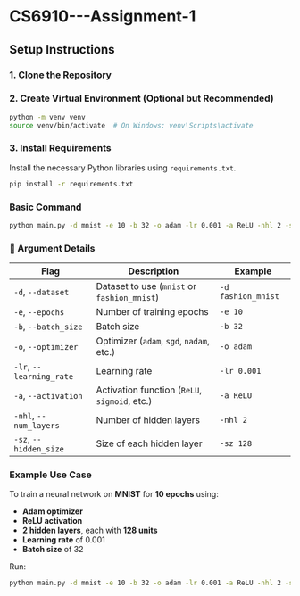 # CS6910---Assignment-1


## Setup Instructions

### 1. Clone the Repository

### 2. Create Virtual Environment (Optional but Recommended)

```bash
python -m venv venv
source venv/bin/activate  # On Windows: venv\Scripts\activate
```

### 3. Install Requirements

Install the necessary Python libraries using `requirements.txt`.

```bash
pip install -r requirements.txt
```

### Basic Command

```bash
python main.py -d mnist -e 10 -b 32 -o adam -lr 0.001 -a ReLU -nhl 2 -sz 128
```

### 🔧 Argument Details

| Flag                     | Description                                   | Example            |
| ------------------------ | --------------------------------------------- | ------------------ |
| `-d`, `--dataset`        | Dataset to use (`mnist` or `fashion_mnist`)   | `-d fashion_mnist` |
| `-e`, `--epochs`         | Number of training epochs                     | `-e 10`            |
| `-b`, `--batch_size`     | Batch size                                    | `-b 32`            |
| `-o`, `--optimizer`      | Optimizer (`adam`, `sgd`, `nadam`, etc.)      | `-o adam`          |
| `-lr`, `--learning_rate` | Learning rate                                 | `-lr 0.001`        |
| `-a`, `--activation`     | Activation function (`ReLU`, `sigmoid`, etc.) | `-a ReLU`          |
| `-nhl`, `--num_layers`   | Number of hidden layers                       | `-nhl 2`           |
| `-sz`, `--hidden_size`   | Size of each hidden layer                     | `-sz 128`          |

### Example Use Case

To train a neural network on **MNIST** for **10 epochs** using:

* **Adam optimizer**
* **ReLU activation**
* **2 hidden layers**, each with **128 units**
* **Learning rate** of 0.001
* **Batch size** of 32

Run:

```bash
python main.py -d mnist -e 10 -b 32 -o adam -lr 0.001 -a ReLU -nhl 2 -sz 128
```

